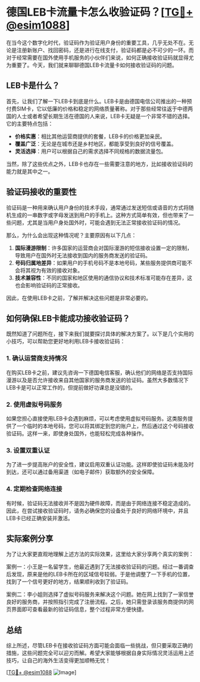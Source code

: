 # 德国LEB卡流量卡怎么收验证码？[[TG💪+ @esim1088](https://t.me/s/esim1088)]

在当今这个数字化时代，验证码作为验证用户身份的重要工具，几乎无处不在。无论是注册新账户、找回密码，还是进行在线支付，验证码都是必不可少的一环。而对于经常需要在国外使用手机服务的小伙伴们来说，如何正确接收验证码就显得尤为重要了。今天，我们就来聊聊德国LEB卡流量卡如何接收验证码的问题。

## LEB卡是什么？

首先，让我们了解一下LEB卡到底是什么。LEB卡是由德国电信公司推出的一种预付费SIM卡，它以低廉的价格和稳定的网络质量著称。对于那些经常往返于中德两国的人士或者希望长期生活在德国的人来说，LEB卡无疑是一个非常不错的选择。它的主要特点包括：

- **价格实惠**：相比其他运营商提供的套餐，LEB卡的价格更加亲民。
- **覆盖广泛**：无论是在城市还是乡村地区，都能享受到良好的信号覆盖。
- **灵活选择**：用户可以根据自己的需求选择不同规格的数据流量包。

当然，除了这些优点之外，LEB卡也存在一些需要注意的地方，比如接收验证码的能力就是其中之一。

## 验证码接收的重要性

验证码是一种用来确认用户身份的技术手段，通常通过发送短信或语音的方式将随机生成的一串数字或字母发送到用户的手机上。这种方式简单有效，但也带来了一些问题，尤其是当用户身处国外时，可能会遇到无法正常接收验证码的情况。

那么，为什么会出现这种情况呢？主要原因有以下几点：

1. **国际漫游限制**：许多国家的运营商会对国际漫游的短信接收设置一定的限制，导致用户在国外时无法接收到国内的服务商发送的验证码。
2. **号码归属地差异**：如果用户的手机号码不是本地号码，某些服务提供商可能不会将其视为有效的接收对象。
3. **技术兼容性**：不同的国家和地区使用的通信协议和技术标准可能存在差异，这也会影响验证码的正常接收。

因此，在使用LEB卡之前，了解并解决这些问题是非常必要的。

## 如何确保LEB卡能成功接收验证码？

既然知道了问题所在，接下来我们就要探讨具体的解决方案了。以下是几个实用的小技巧，可以帮助您更好地利用LEB卡接收验证码：

### 1. 确认运营商支持情况

在购买LEB卡之前，建议先咨询一下德国电信客服，确认他们的网络是否支持国际漫游以及是否允许接收来自其他国家的服务商发送的验证码。虽然大多数情况下LEB卡是可以正常工作的，但提前做好功课总是没错的。

### 2. 使用虚拟号码服务

如果您担心直接使用LEB卡会遇到麻烦，可以考虑使用虚拟号码服务。这类服务提供了一个临时的本地号码，您可以将其绑定到您的账户上，然后通过这个号码接收验证码。这样一来，即使身处国外，也能轻松完成各种操作。

### 3. 设置双重认证

为了进一步提高账户的安全性，建议启用双重认证功能。这样即使验证码未能及时到达，还可以通过备用渠道（如电子邮件）获取额外的安全保障。

### 4. 定期检查网络连接

有时候，验证码无法接收并不是因为硬件故障，而是由于网络连接不稳定造成的。因此，在尝试接收验证码时，请务必确保您的设备处于良好的网络环境中，并且LEB卡已经正确安装并激活。

## 实际案例分享

为了让大家更直观地理解上述方法的实际效果，这里给大家分享两个真实的案例：

案例一：小王是一名留学生，他最近遇到了无法接收验证码的问题。经过一番调查后发现，原来是他的LEB卡所在的区域信号较弱。于是他调整了一下手机的位置，找到了一个信号更好的地方，结果顺利收到了验证码。

案例二：李小姐则选择了虚拟号码服务来解决这个问题。她在网上找到了一家信誉良好的服务商，并按照指引完成了注册流程。之后，她只需登录该服务商提供的网页界面即可查看最新的验证码信息，整个过程非常方便快捷。

## 总结

综上所述，尽管LEB卡在接收验证码方面可能会面临一些挑战，但只要采取正确的措施，这些问题完全可以迎刃而解。希望大家能够根据自身实际情况灵活运用上述技巧，让自己的海外生活变得更加顺畅无忧！

[[TG💪+ @esim1088](https://t.me/s/esim1088) ![Image](https://i.postimg.cc/4NQfJmqS/Snipaste-2025-05-13-00-14-12.png)]